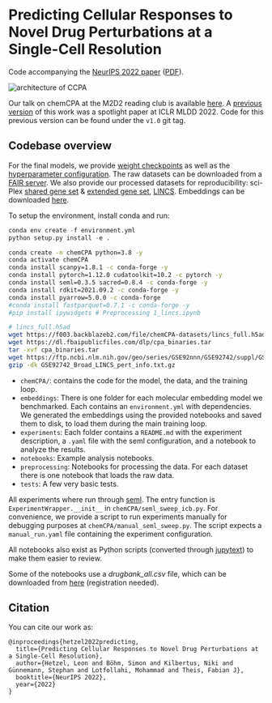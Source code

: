 # Predicting Cellular Responses to Novel Drug Perturbations at a Single-Cell Resolution

Code accompanying the [NeurIPS 2022 paper](https://neurips.cc/virtual/2022/poster/53227) ([PDF](https://openreview.net/pdf?id=vRrFVHxFiXJ)).

![architecture of CCPA](docs/chemCPA.png)

Our talk on chemCPA at the M2D2 reading club is available [here](https://m2d2.io/talks/m2d2/predicting-single-cell-perturbation-responses-for-unseen-drugs/).
A [previous version](https://arxiv.org/abs/2204.13545) of this work was a spotlight paper at ICLR MLDD 2022.
Code for this previous version can be found under the `v1.0` git tag.

## Codebase overview

For the final models, we provide [weight checkpoints](https://f003.backblazeb2.com/file/chemCPA-models/chemCPA_models.zip) as well as the [hyperparameter configuration](https://f003.backblazeb2.com/file/chemCPA-models/finetuning_num_genes.json).
The raw datasets can be downloaded from a [FAIR server](https://dl.fbaipublicfiles.com/dlp/cpa_binaries.tar).
We also provide our processed datasets for reproducibility: sci-Plex [shared gene set](https://f003.backblazeb2.com/file/chemCPA-datasets/sciplex_complete_middle_subset_lincs_genes.h5ad) & [extended gene set](https://f003.backblazeb2.com/file/chemCPA-datasets/sciplex_complete_middle_subset.h5ad), [LINCS](https://f003.backblazeb2.com/file/chemCPA-datasets/lincs_full.h5ad.gz). Embeddings can be downloaded [here](https://drive.google.com/drive/folders/1KzkhYptcW3uT3j4GQpDdAC1DXEuXe49J?usp=share_link).

To setup the environment, install conda and run:

```python
conda env create -f environment.yml
python setup.py install -e .
```

``` sh
conda create -n chemCPA python=3.8 -y
conda activate chemCPA 
conda install scanpy=1.8.1 -c conda-forge -y
conda install pytorch=1.12.0 cudatoolkit=10.2 -c pytorch -y
conda install seml=0.3.5 sacred=0.8.4 -c conda-forge -y
conda install rdkit=2021.09.2 -c conda-forge -y
conda install pyarrow=5.0.0 -c conda-forge
#conda install fastparquet=0.7.1 -c conda-forge -y
#pip install ipywidgets # Preprocessing 1_lincs.ipynb

# lincs_full.h5ad
wget https://f003.backblazeb2.com/file/chemCPA-datasets/lincs_full.h5ad.gz # to datasets/
wget https://dl.fbaipublicfiles.com/dlp/cpa_binaries.tar
tar -xvf cpa_binaries.tar
wget https://ftp.ncbi.nlm.nih.gov/geo/series/GSE92nnn/GSE92742/suppl/GSE92742%5FBroad%5FLINCS%5Fpert%5Finfo.txt.gz
gzip -dk GSE92742_Broad_LINCS_pert_info.txt.gz

```

- `chemCPA/`: contains the code for the model, the data, and the training loop.
- `embeddings`: There is one folder for each molecular embedding model we benchmarked. Each contains an `environment.yml` with dependencies. We generated the embeddings using the provided notebooks and saved them to disk, to load them during the main training loop.
- `experiments`: Each folder contains a `README.md` with the experiment description, a `.yaml` file with the seml configuration, and a notebook to analyze the results.
- `notebooks`: Example analysis notebooks.
- `preprocessing`: Notebooks for processing the data. For each dataset there is one notebook that loads the raw data.
- `tests`: A few very basic tests.

All experiments where run through [seml](https://github.com/TUM-DAML/seml).
The entry function is `ExperimentWrapper.__init__` in `chemCPA/seml_sweep_icb.py`.
For convenience, we provide a script to run experiments manually for debugging purposes at `chemCPA/manual_seml_sweep.py`.
The script expects a `manual_run.yaml` file containing the experiment configuration.

All notebooks also exist as Python scripts (converted through [jupytext](https://github.com/mwouts/jupytext)) to make them easier to review.

Some of the notebooks use a *drugbank_all.csv* file, which can be downloaded from [here](https://go.drugbank.com/) (registration needed).

## Citation

You can cite our work as:

```
@inproceedings{hetzel2022predicting,
  title={Predicting Cellular Responses to Novel Drug Perturbations at a Single-Cell Resolution},
  author={Hetzel, Leon and Böhm, Simon and Kilbertus, Niki and Günnemann, Stephan and Lotfollahi, Mohammad and Theis, Fabian J},
  booktitle={NeurIPS 2022},
  year={2022}
}
```
